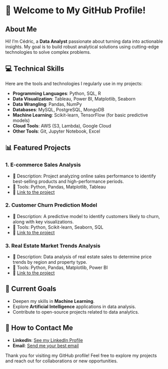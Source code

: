 # 👋 Welcome to My GitHub Profile!

## About Me

Hi! I’m Cédric, a **Data Analyst** passionate about turning data into actionable insights. 
My goal is to build robust analytical solutions using cutting-edge technologies to solve complex problems.


## 💻 Technical Skills
Here are the tools and technologies I regularly use in my projects:

- **Programming Languages**: Python, SQL, R
- **Data Visualization**: Tableau, Power BI, Matplotlib, Seaborn
- **Data Wrangling**: Pandas, NumPy
- **Databases**: MySQL, PostgreSQL, MongoDB
- **Machine Learning**: Scikit-learn, TensorFlow (for basic predictive models)
- **Cloud Tools**: AWS (S3, Lambda), Google Cloud
- **Other Tools**: Git, Jupyter Notebook, Excel


## 📊 Featured Projects

### 1. **E-commerce Sales Analysis**
   - 📄 Description: Project analyzing online sales performance to identify best-selling products and high-performance periods.
   - 🔧 Tools: Python, Pandas, Matplotlib, Tableau
   - 🌟 [Link to the project](#)

### 2. **Customer Churn Prediction Model**
   - 📄 Description: A predictive model to identify customers likely to churn, along with key visualizations.
   - 🔧 Tools: Python, Scikit-learn, Seaborn, SQL
   - 🌟 [Link to the project](#)

### 3. **Real Estate Market Trends Analysis**
   - 📄 Description: Data analysis of real estate sales to determine price trends by region and property type.
   - 🔧 Tools: Python, Pandas, Matplotlib, Power BI
   - 🌟 [Link to the project](#)


## 🎯 Current Goals
- Deepen my skills in **Machine Learning**.
- Explore **Artificial Intelligence** applications in data analysis.
- Contribute to open-source projects related to data analytics.


## 🚀 How to Contact Me
- **LinkedIn**: [See my LinkedIn Profile](https://www.linkedin.com/in/c3dr1c/)
- **Email**: [Send me your best email](mailto:cedric.rouedou@gmail.com)


Thank you for visiting my GitHub profile! 
Feel free to explore my projects and reach out for collaborations or new opportunities.
